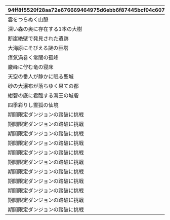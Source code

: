 |94ff8f5520f28aa72e676669464975d6ebb6f87445bcf04c6074dd0fb9d8ed8b|53131acbc841c32654219603418842088567545226997b25ef340dd1e7a5fa15|881615497cded85e22e7ec83b8c898038666b6030e5be97bb9da3b60f61bb537|9de51aaca61c0a1ce4ad1e9181fd10abd86420094d4628e63733736517a9f722|7c3271b0f0144d6c50fd2f02478cfd702236f68aead8718c579e1ca0ae0775f6|bbd516ed9a61502d99f9b396da4348bdb90fa17a1252aa810c3f24e596b22bad|a1b3ec6d0d086cc20cf097749238863dfcc9afcc2d6c5cd6e86ac681bc07a917|c0fa2d55bf5ddc0afc208b17d914775b02512aa30257eda7c5e462ebd2ba3531|a7b2b80cc080145809f49c3002820499b4b2c8e896050a6af71d190dfee04896|b72d76dbbd33411f0d516c32abf407d9ad3d8912aba2a4e1443c512ff2fe35af|13b0d92a254267eec64a615ab0939ae8db9c3806f14aed44fe9555ec528f58e8|b342eadc2ff112e9533240f0724b71abc0bc610473e0037da0f7a4bb2cba2d2d|bd4c59e6cc67cefb94d98b6f24ead37cfcb1bfd4d7855ccbaa1618e1a7dc30ac|acf142551a84a7842d86da9dd4a3f0e524f436619ec01e6c83e71a8fe240889a|0427f7b69b13db2c7d3f6c31247e5526806d1c572321381ebaf3b81855cd3741|
| --- | --- | --- | --- | --- | --- | --- | --- | --- | --- | --- | --- | --- | --- | --- |
|雲をつらぬく山脈|0|1|31001|400|200010|4003002|雲海の山脈|501010001|10|11002012|400|4003001|45|195|
|深い森の奥に存在する1本の大樹|0|1|31002|300|200020|4003004|密林の大樹|501010002|10|11005013|300|4003003|30|-110|
|断崖絶壁で発見された遺跡|0|1|31003|200|200030|4003006|断崖の遺跡|501010003|10|11007014|200|4003005|-190|-570|
|大海原にそびえる謎の巨塔|0|1|31004|100|200040|4003008|蒼海の孤塔|501010004|10|11011017|100|4003007|-30|750|
|瘴気渦巻く常闇の孤峰|0|1|31005|100|200050|4003010|毒瘴の闇稜|501010005|10|11014014|100|4003009|20|465|
|厳峰に佇む竜の寝床|0|1|31006|100|200060|4003012|緑竜の骸嶺|501010006|10|11026014|100|4003011|90|360|
|天空の番人が静かに眠る聖城|0|1|31007|100|200070|4003014|天上の浮城|501010007|10|11035014|100|4003013|90|130|
|砂の大瀑布が落ちゆく果ての都|0|1|31008|100|200080|4003018|砂瀑の底都|501010008|10|11047014|100|4003017|120|-50|
|紺碧の底に君臨する海王の城砦|0|1|31009|100|200090|4003020|紺碧の王砦|501010009|10|11057014|100|4003019|70|-360|
|四季彩りし霊狐の仙境|0|1|31010|0|0|4003022|四彩の霊峰|501010010|10|11062014|100|4003021|0|0|
|期間限定ダンジョンの踏破に挑戦|31006|1|32001|100|0|4003016|スペシャルダンジョン|0|10|0|100|4003015|0|0|
|期間限定ダンジョンの踏破に挑戦|31006|1|32002|100|0|0|スペシャルダンジョン|0|10|0|100|0|0|0|
|期間限定ダンジョンの踏破に挑戦|31006|1|32003|100|0|0|スペシャルダンジョン|0|10|0|100|0|0|0|
|期間限定ダンジョンの踏破に挑戦|31006|1|32004|100|0|0|スペシャルダンジョン|0|10|0|100|0|0|0|
|期間限定ダンジョンの踏破に挑戦|31006|1|32005|100|0|0|スペシャルダンジョン|0|10|0|100|0|0|0|
|期間限定ダンジョンの踏破に挑戦|31006|1|32006|100|0|0|スペシャルダンジョン|0|10|0|100|0|0|0|
|期間限定ダンジョンの踏破に挑戦|31006|1|32007|100|0|0|スペシャルダンジョン|0|10|0|100|0|0|0|
|期間限定ダンジョンの踏破に挑戦|31006|1|32008|100|0|0|スペシャルダンジョン|0|10|0|100|0|0|0|
|期間限定ダンジョンの踏破に挑戦|31006|1|32009|100|0|0|スペシャルダンジョン|0|10|0|100|0|0|0|
|期間限定ダンジョンの踏破に挑戦|31006|1|32010|100|0|0|スペシャルダンジョン|0|10|0|100|0|0|0|
|期間限定ダンジョンの踏破に挑戦|31006|1|32011|100|0|0|スペシャルダンジョン|0|10|0|100|0|0|0|